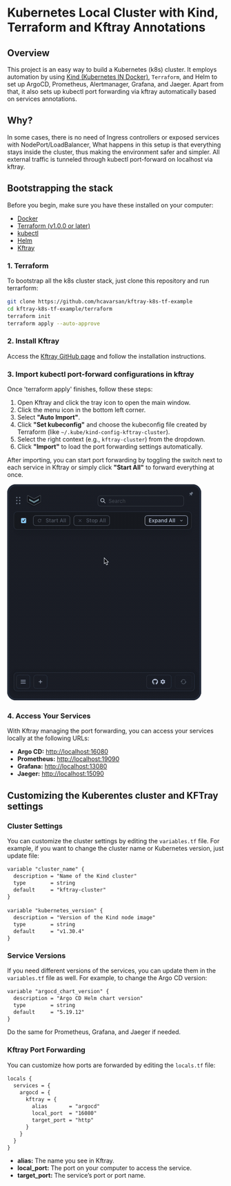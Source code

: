 # Kubernetes Local Cluster with Kind, Terraform and Kftray Annotations

## Overview

This project is an easy way to build a Kubernetes (k8s) cluster. It employs automation by using [Kind (Kubernetes IN Docker)](https://kind.sigs.k8s.io/), `Terraform`, and Helm to set up ArgoCD, Prometheus, Alertmanager, Grafana, and Jaeger. Apart from that, it also sets up kubectl port forwarding via kftray automatically based on services annotations.

## Why?

In some cases, there is no need of Ingress controllers or exposed services with NodePort/LoadBalancer,  What happens in this setup is that everything stays inside the cluster, thus making the environment safer and simpler. All external traffic is tunneled through kubectl port-forward on localhost via kftray.

## Bootstrapping the stack

Before you begin, make sure you have these installed on your computer:

- [Docker](https://www.docker.com/get-started)
- [Terraform (v1.0.0 or later)](https://www.terraform.io/downloads.html)
- [kubectl](https://kubernetes.io/docs/tasks/tools/)
- [Helm](https://helm.sh/docs/intro/install/)
- [Kftray](https://github.com/hcavarsan/kftray)

### 1. Terraform

To bootstrap all the k8s cluster stack, just clone this repository and run terrarform:

```bash
git clone https://github.com/hcavarsan/kftray-k8s-tf-example
cd kftray-k8s-tf-example/terraform
terraform init
terraform apply --auto-approve
```

### 2. Install Kftray

Access the [Kftray GitHub page](https://github.com/hcavarsan/kftray) and follow the installation instructions.

### 3. Import kubectl port-forward configurations in kftray

Once 'terraform apply' finishes, follow these steps:

1. Open Kftray and click the tray icon to open the main window.
2. Click the menu icon in the bottom left corner.
3. Select **"Auto Import"**.
4. Click **"Set kubeconfig"** and choose the kubeconfig file created by Terraform (like `~/.kube/kind-config-kftray-cluster`).
5. Select the right context (e.g., `kftray-cluster`) from the dropdown.
6. Click **"Import"** to load the port forwarding settings automatically.


After importing, you can start port forwarding by toggling the switch next to each service in Kftray or simply click **"Start All"** to forward everything at once.

  <a href="https://github.com/hcavarsan/kftray">
    <img src="docs/kftray.gif" alt="KFtray Import">
  </a>

### 4. Access Your Services

With Kftray managing the port forwarding, you can access your services locally at the following URLs:

- **Argo CD:** [http://localhost:16080](http://localhost:16080)
- **Prometheus:** [http://localhost:19090](http://localhost:19090)
- **Grafana:** [http://localhost:13080](http://localhost:13080)
- **Jaeger:** [http://localhost:15090](http://localhost:15090)


## Customizing the Kuberentes cluster and KFTray settings

### Cluster Settings

You can customize the cluster settings by editing the `variables.tf` file. For example, if you want to change the cluster name or Kubernetes version, just update file:

```hcl
variable "cluster_name" {
  description = "Name of the Kind cluster"
  type        = string
  default     = "kftray-cluster"
}

variable "kubernetes_version" {
  description = "Version of the Kind node image"
  type        = string
  default     = "v1.30.4"
}
```

### Service Versions

If you need different versions of the services, you can update them in the `variables.tf` file as well. For example, to change the Argo CD version:

```hcl
variable "argocd_chart_version" {
  description = "Argo CD Helm chart version"
  type        = string
  default     = "5.19.12"
}
```

Do the same for Prometheus, Grafana, and Jaeger if needed.

### Kftray Port Forwarding

You can customize how ports are forwarded by editing the `locals.tf` file:

```hcl
locals {
  services = {
    argocd = {
      kftray = {
        alias       = "argocd"
        local_port  = "16080"
        target_port = "http"
      }
    }
  }
}
```

- **alias:** The name you see in Kftray.
- **local_port:** The port on your computer to access the service.
- **target_port:** The service’s port or port name.
